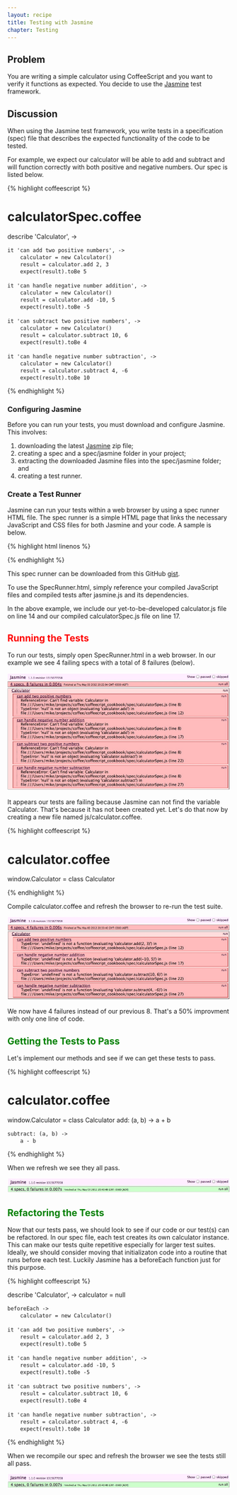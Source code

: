 ```yaml
---
layout: recipe
title: Testing with Jasmine
chapter: Testing
---
```

## Problem

You are writing a simple calculator using CoffeeScript and you want to verify it functions as expected.  You decide to use the <a href="http://pivotal.github.com/jasmine/" target="_blank">Jasmine</a> test framework.

## Discussion

When using the Jasmine test framework, you write tests in a specification (spec) file that describes the expected functionality of the code to be tested.

For example, we expect our calculator will be able to add and subtract and will function correctly with both positive and negative numbers.  Our spec is listed below.

{% highlight coffeescript %}

# calculatorSpec.coffee

describe 'Calculator', ->

	it 'can add two positive numbers', ->
		calculator = new Calculator()
		result = calculator.add 2, 3
		expect(result).toBe 5

	it 'can handle negative number addition', ->
		calculator = new Calculator()
		result = calculator.add -10, 5
		expect(result).toBe -5

	it 'can subtract two positive numbers', ->
		calculator = new Calculator()
		result = calculator.subtract 10, 6
		expect(result).toBe 4

	it 'can handle negative number subtraction', ->
		calculator = new Calculator()
		result = calculator.subtract 4, -6
		expect(result).toBe 10

{% endhighlight %}


### Configuring Jasmine

Before you can run your tests, you must download and configure Jasmine.  This involves:
1. downloading the latest <a href="http://pivotal.github.com/jasmine/download.html" target="_blank">Jasmine</a> zip file;
2. creating a spec and a spec/jasmine folder in your project;
3. extracting the downloaded Jasmine files into the spec/jasmine folder; and
4. creating a test runner.

### Create a Test Runner

Jasmine can run your tests within a web browser by using a spec runner HTML file.  The spec runner is a simple HTML page that links the necessary JavaScript and CSS files for both Jasmine and your code.  A sample is below.

{% highlight html linenos %}

<!DOCTYPE HTML PUBLIC "-//W3C//DTD HTML 4.01 Transitional//EN"
  "http://www.w3.org/TR/html4/loose.dtd">
<html>
<head>
  <title>Jasmine Spec Runner</title>
  <link rel="shortcut icon" type="image/png" href="spec/jasmine/jasmine_favicon.png">
  <link rel="stylesheet" type="text/css" href="spec/jasmine/jasmine.css">
  <script src="http://code.jquery.com/jquery.min.js"></script>
  <script src="spec/jasmine/jasmine.js"></script>
  <script src="spec/jasmine/jasmine-html.js"></script>
  <script src="spec/jasmine/jasmine-jquery-1.3.1.js"></script>

  <!-- include source files here... -->
  <script src="js/calculator.js"></script>

  <!-- include spec files here... -->
  <script src="spec/calculatorSpec.js"></script>

</head>

<body>
  <script type="text/javascript">
    (function() {
      var jasmineEnv = jasmine.getEnv();
      jasmineEnv.updateInterval = 1000;

      var trivialReporter = new jasmine.TrivialReporter();

      jasmineEnv.addReporter(trivialReporter);

      jasmineEnv.specFilter = function(spec) {
        return trivialReporter.specFilter(spec);
      };

      var currentWindowOnload = window.onload;

      window.onload = function() {
        if (currentWindowOnload) {
          currentWindowOnload();
        }
        execJasmine();
      };

      function execJasmine() {
        jasmineEnv.execute();
      }

    })();
  </script>
</body>
</html>

{% endhighlight %}

This spec runner can be downloaded from this GitHub <a href="https://gist.github.com/2623232" target="_blank">gist</a>.

To use the SpecRunner.html, simply reference your compiled JavaScript files and compiled tests after jasmine.js and its dependencies.

In the above example, we include our yet-to-be-developed calculator.js file on line 14 and our compiled calculatorSpec.js file on line 17.

## <span style="color: red;">Running the Tests</span>

To run our tests, simply open SpecRunner.html in a web browser.  In our example we see 4 failing specs with a total of 8 failures (below).

<img src="images/jasmine_failing_all.jpg" alt="All failing tests" />

It appears our tests are failing because Jasmine can not find the variable Calculator.  That's because it has not been created yet.  Let's do that now by creating a new file named js/calculator.coffee.


{% highlight coffeescript %}

# calculator.coffee

window.Calculator = class Calculator

{% endhighlight %}

Compile calculator.coffee and refresh the browser to re-run the test suite.

<img src="images/jasmine_failing_better.jpg" alt="Still failing, but better" />

We now have 4 failures instead of our previous 8.  That's a 50% improvment with only one line of code.

## <span style="color: green;">Getting the Tests to Pass</span>

Let's implement our methods and see if we can get these tests to pass.

{% highlight coffeescript %}

# calculator.coffee

window.Calculator = class Calculator
	add: (a, b) ->
		a + b

	subtract: (a, b) ->
		a - b 

{% endhighlight %}

When we refresh we see they all pass.

<img src="images/jasmine_passing.jpg" alt="All passing" />


## <span style="color: green;">Refactoring the Tests</span>

Now that our tests pass, we should look to see if our code or our test(s) can be refactored.  In our spec file, each test creates its own calculator instance.  This can make our tests quite repetitive especially for larger test suites.  Ideally, we should consider moving that initializaton code into a routine that runs before each test.  Luckily Jasmine has a beforeEach function just for this purpose.

{% highlight coffeescript %}

describe 'Calculator', ->
	calculator = null

	beforeEach ->
		calculator = new Calculator()

	it 'can add two positive numbers', ->
		result = calculator.add 2, 3
		expect(result).toBe 5

	it 'can handle negative number addition', ->
		result = calculator.add -10, 5
		expect(result).toBe -5

	it 'can subtract two positive numbers', ->
		result = calculator.subtract 10, 6
		expect(result).toBe 4

	it 'can handle negative number subtraction', ->
		result = calculator.subtract 4, -6
		expect(result).toBe 10

{% endhighlight %}

When we recompile our spec and refresh the browser we see the tests still all pass.

<img src="images/jasmine_passing.jpg" alt="All passing" />
